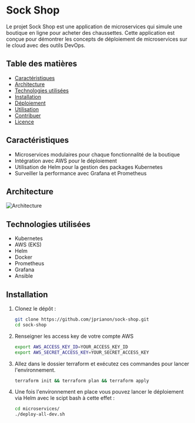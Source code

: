 # Sock Shop

Le projet Sock Shop est une application de microservices qui simule une boutique en ligne pour acheter des chaussettes. Cette application est conçue pour démontrer les concepts de déploiement de microservices sur le cloud avec des outils DevOps.

## Table des matières

- [Caractéristiques](#caractéristiques)
- [Architecture](#architecture)
- [Technologies utilisées](#technologies-utilisées)
- [Installation](#installation)
- [Déploiement](#déploiement)
- [Utilisation](#utilisation)
- [Contribuer](#contribuer)
- [Licence](#licence)

## Caractéristiques

- Microservices modulaires pour chaque fonctionnalité de la boutique
- Intégration avec AWS pour le déploiement
- Utilisation de Helm pour la gestion des packages Kubernetes
- Surveiller la performance avec Grafana et Prometheus

## Architecture

![Architecture](path_to_your_architecture_diagram.png) <!-- Assurez-vous d'ajouter un diagramme d'architecture si disponible -->

## Technologies utilisées

- Kubernetes
- AWS (EKS)
- Helm
- Docker
- Prometheus
- Grafana
- Ansible

## Installation

1. Clonez le dépôt :

   ```bash
   git clone https://github.com/jprianon/sock-shop.git
   cd sock-shop

3. Renseigner les access key de votre compte AWS
   
   ```bash
   export AWS_ACCESS_KEY_ID=YOUR_ACCESS_KEY_ID
   export AWS_SECRET_ACCESS_KEY=YOUR_SECRET_ACCESS_KEY

2. Allez dans le dossier terraform et exécutez ces commandes pour lancer l'environnement.

   ```bash
   terraform init && terraform plan && terraform apply

3. Une fois l'environnement en place vous pouvez lancer le déploiement via Helm avec le scipt bash à cette effet : 
   
   ```bash
   cd microservices/
   ./deploy-all-dev.sh


